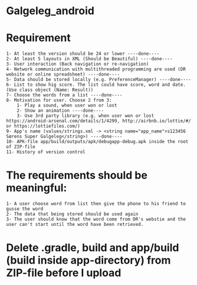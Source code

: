 # Galgeleg_android

# Requirement
    1- At least the version should be 24 or lower ----done---- 
    2- At least 5 layouts in XML (Should be Beautiful) ----done----  
    3- User interaction (Back navigation or re-navigation) 
    4- Network communication with multithreaded programming are used (DR website or online spreadsheet) ----done----
    5- Data should be stored locally (e.g. PreferenceManager) ----done----
    6- List to show hig score. The list could have score, word and date. (Use class object (Name: Result))
    7- Choose the words from a list ----done----  
    8- Motivation for user. Choose 2 from 3:  
        1- Play a sound, when user won or lost
        2- Show an animation ----done----
        3- Use 3rd party library (e.g. when user won or lost https://android-arsenal.com/details/1/4299, http://airbnb.io/lottie/#/ or https://lottiefiles.com/)
    9- App's name (values/strings.xml -> <string name="app_name">s123456 Sørens Super Galgeleg</string>) ----done----
    10- APK-file app/build/outputs/apk/debugapp-debug.apk inside the root of ZIP-file
    11- History of version control

# The requirements should be meaningful: 
    1- A user choose word from list then give the phone to his friend to gusse the word
    2- The data that being stored should be used again
    3- The user should know that the word come from DR's webstie and the user can't start until the word have been retrieved. 
      
# Delete .gradle, build and app/build (build inside app-directory) from ZIP-file before I upload
      